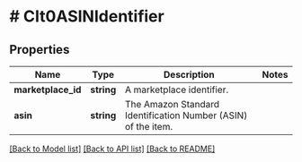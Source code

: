 # # CIt0ASINIdentifier

## Properties

Name | Type | Description | Notes
------------ | ------------- | ------------- | -------------
**marketplace_id** | **string** | A marketplace identifier. |
**asin** | **string** | The Amazon Standard Identification Number (ASIN) of the item. |

[[Back to Model list]](../../README.md#models) [[Back to API list]](../../README.md#endpoints) [[Back to README]](../../README.md)

